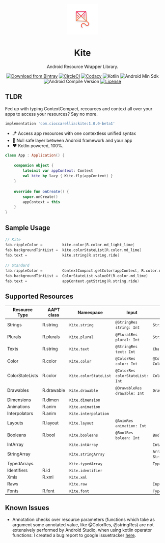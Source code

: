 <p align="center">
  <a href="https://github.com/cioccarellia/kite" target="_blank"><img width="100" src="art/icon.png"></a>
</p>
<h1 align="center">Kite</h1>
<p align="center">Android Resource Wrapper Library.</p>
<p align="center">
  <a href="https://bintray.com/cioccarellia/maven/kite/_latestVersion"><img src="https://api.bintray.com/packages/cioccarellia/maven/kite/images/download.svg" alt="Download from Bintray"></a>
  <a href="https://app.circleci.com/pipelines/github/cioccarellia/kite"><img src="https://circleci.com/gh/cioccarellia/kite.svg?style=svg" alt="CircleCI"></a>
  <a href="https://www.codacy.com/gh/cioccarellia/kite/dashboard?utm_source=github.com&amp;utm_medium=referral&amp;utm_content=cioccarellia/kite&amp;utm_campaign=Badge_Grade"><img src="https://app.codacy.com/project/badge/Grade/91fb67a5494d4767b71c7bf99810c1c9" alt="Codacy"></a>
  <a><img src="https://img.shields.io/badge/kotlin-1.4.10-orange.svg" alt="Kotlin"></a>
  <a><img src="https://img.shields.io/badge/min-14-00e676.svg" alt="Android Min Sdk"></a>
  <a><img src="https://img.shields.io/badge/compile-30-00e676.svg" alt="Android Compile Version"></a>
  <a href="https://github.com/cioccarellia/kite/blob/master/LICENSE"><img src="https://img.shields.io/badge/license-Apache%202.0-blue.svg" alt="License"></a>
</p>

## TLDR
Fed up with typing ContextCompact, recources and context all over your apps to access your resources? Say no more.
```gradle
implementation 'com.cioccarellia:kite:1.0.0-beta1'
```

- :kite: Access app resources with one contextless unified syntax
- :dna: Null safe layer between Android framework and your app
- :heart: Kotlin powered, 100%.

```kotlin
class App : Application() {

    companion object {
        lateinit var appContext: Context
        val kite by lazy { Kite.fly(appContext) }
    }

    override fun onCreate() {
        super.onCreate()
        appContext = this
    }
}
```

## Sample Usage

```kotlin
// Kite
fab.rippleColor =         kite.color[R.color.md_light_lime]
fab.backgroundTintList =  kite.colorStateList[R.color.md_lime]
fab.text =                kite.string[R.string.ride]

// Standard
fab.rippleColor =         ContextCompact.getColor(appContext, R.color.md_light_lime)
fab.backgroundTintList =  ColorStateList.valueOf(R.color.md_lime)
fab.text =                appContext.getString(R.string.ride)
```

## Supported Resources
| Resource Type   	| AAPT class 	| Namespace             	| Input                           	| Output              	| Variants 	|
|-----------------	|------------	|-----------------------	|---------------------------------	|---------------------	|----------	|
| Strings         	| R.string   	| `Kite.string`         	| `@StringRes string: Int`        	| `String`            	|          	|
| Plurals         	| R.plurals  	| `Kite.plural`         	| `@PluralRes plural: Int`        	| `String`            	|          	|
| Texts           	| R.string   	| `Kite.text`           	| `@StringRes text: Int`          	| `CharSequence`      	|          	|
| Color           	| R.color    	| `Kite.color`          	| `@ColorRes color: Int`          	| `@ColorInt Color`   	|          	|
| ColorStateLists 	| R.color    	| `Kite.colorStateList` 	| `@ColorRes colorStateList: Int` 	| `ColorStateList`    	|          	|
| Drawables       	| R.drawable 	| `Kite.drawable`       	| `@DrawableRes drawable: Int`    	| `Drawable`          	|          	|
| Dimensions      	| R.dimen    	| `Kite.dimension`      	|                                 	|                     	|          	|
| Animations      	| R.anim     	| `Kite.animation`      	|                                 	|                     	|          	|
| Interpolators   	| R.anim     	| `Kite.interpolation`  	|                                 	|                     	|          	|
| Layouts         	| R.layout   	| `Kite.layout`         	| `@AnimRes animation: Int`       	|                     	|          	|
| Booleans        	| R.bool     	| `Kite.booleans`       	| `@BoolRes bolean: Int`          	| `Boolean`           	|          	|
| IntArray        	|            	| `Kite.intArray`       	|                                 	| `IntArray`          	|          	|
| StringArray     	|            	| `Kite.stringArray`    	|                                 	| `Array<out String>` 	|          	|
| TypedArrays     	|            	| `Kite.typedArray`     	|                                 	| `TypedArray`        	|          	|
| Identifiers     	| R.id       	| `Kite.identifier`     	|                                 	|                     	|          	|
| Xmls            	| R.xml      	| `Kite.xml`            	|                                 	|                     	|          	|
| Raws            	|            	| `Kite.raw`            	|                                 	| `InputStream`       	|          	|
| Fonts           	| R.font     	| `Kite.font`           	|                                 	| `Typeface`          	|          	|

## Known Issues
- Annotation checks over resource parameters (functions which take as argument some annotated value, like @ColorRes, @stringRes) are not extensively performed by Android Studio, when using kotlin operator functions: I created a bug report to google issuetracker [here](https://issuetracker.google.com/issues/173628041).
